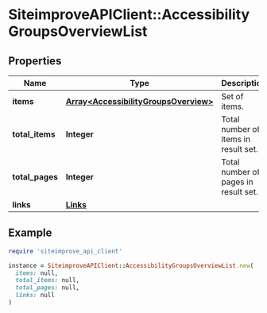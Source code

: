 # SiteimproveAPIClient::AccessibilityGroupsOverviewList

## Properties

| Name | Type | Description | Notes |
| ---- | ---- | ----------- | ----- |
| **items** | [**Array&lt;AccessibilityGroupsOverview&gt;**](AccessibilityGroupsOverview.md) | Set of items. |  |
| **total_items** | **Integer** | Total number of items in result set. |  |
| **total_pages** | **Integer** | Total number of pages in result set. |  |
| **links** | [**Links**](Links.md) |  | [optional] |

## Example

```ruby
require 'siteimprove_api_client'

instance = SiteimproveAPIClient::AccessibilityGroupsOverviewList.new(
  items: null,
  total_items: null,
  total_pages: null,
  links: null
)
```

